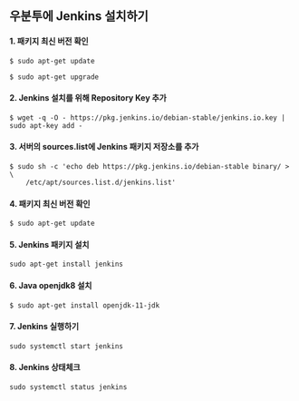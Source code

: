 ## 우분투에 Jenkins 설치하기


#### 1. 패키지 최신 버전 확인
```
$ sudo apt-get update
```
```
$ sudo apt-get upgrade
```
#### 2. Jenkins 설치를 위해 Repository Key 추가
```
$ wget -q -O - https://pkg.jenkins.io/debian-stable/jenkins.io.key | sudo apt-key add -
```

#### 3. 서버의 sources.list에 Jenkins 패키지 저장소를 추가
```
$ sudo sh -c 'echo deb https://pkg.jenkins.io/debian-stable binary/ > \
    /etc/apt/sources.list.d/jenkins.list'
```

#### 4. 패키지 최신 버전 확인
```
$ sudo apt-get update
```

#### 5. Jenkins 패키지 설치
```
sudo apt-get install jenkins

```

#### 6. Java openjdk8 설치
```
$ sudo apt-get install openjdk-11-jdk

```

#### 7. Jenkins 실행하기
```
sudo systemctl start jenkins
```

#### 8. Jenkins 상태체크
```
sudo systemctl status jenkins
```
